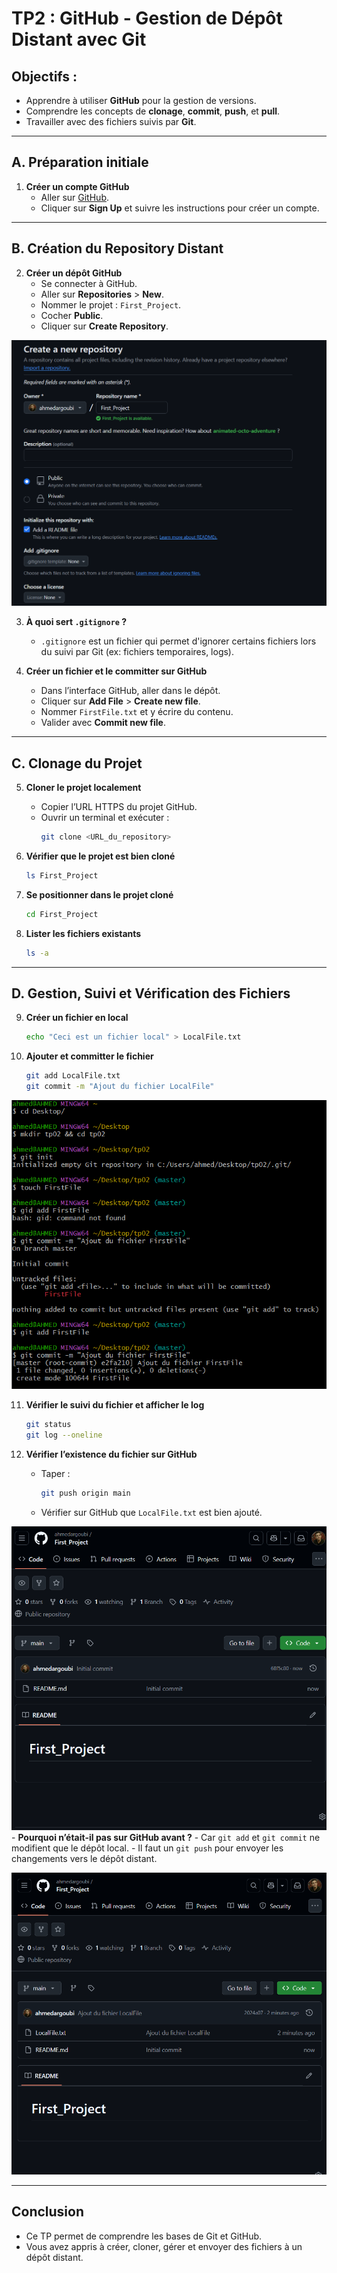# TP2 : GitHub - Gestion de Dépôt Distant avec Git

## Objectifs :
- Apprendre à utiliser **GitHub** pour la gestion de versions.
- Comprendre les concepts de **clonage**, **commit**, **push**, et **pull**.
- Travailler avec des fichiers suivis par **Git**.

---

## A. Préparation initiale

1. **Créer un compte GitHub**
   - Aller sur [GitHub](https://github.com/).
   - Cliquer sur **Sign Up** et suivre les instructions pour créer un compte.

---

## B. Création du Repository Distant

2. **Créer un dépôt GitHub**
   - Se connecter à GitHub.
   - Aller sur **Repositories** > **New**.
   - Nommer le projet : `First_Project`.
   - Cocher **Public**.
   - Cliquer sur **Create Repository**.



![hostonly](cap/cap2.png)

3. **À quoi sert `.gitignore` ?**
   - `.gitignore` est un fichier qui permet d'ignorer certains fichiers lors du suivi par Git (ex: fichiers temporaires, logs).
  

4. **Créer un fichier et le committer sur GitHub**
   - Dans l’interface GitHub, aller dans le dépôt.
   - Cliquer sur **Add File** > **Create new file**.
   - Nommer `FirstFile.txt` et y écrire du contenu.
   - Valider avec **Commit new file**.

---

## C. Clonage du Projet

5. **Cloner le projet localement**
   - Copier l’URL HTTPS du projet GitHub.
   - Ouvrir un terminal et exécuter :
     ```sh
     git clone <URL_du_repository>
     ```

6. **Vérifier que le projet est bien cloné**
   ```sh
   ls First_Project
   ```

7. **Se positionner dans le projet cloné**
   ```sh
   cd First_Project
   ```

8. **Lister les fichiers existants**
   ```sh
   ls -a
   ```

---

## D. Gestion, Suivi et Vérification des Fichiers

9. **Créer un fichier en local**
   ```sh
   echo "Ceci est un fichier local" > LocalFile.txt
   ```

10. **Ajouter et committer le fichier**
    ```sh
    git add LocalFile.txt
    git commit -m "Ajout du fichier LocalFile"
    ```

![hostonly](cap/cap1.png)



11. **Vérifier le suivi du fichier et afficher le log**
    ```sh
    git status
    git log --oneline
    ```

12. **Vérifier l’existence du fichier sur GitHub**
    - Taper :
      ```sh
      git push origin main
      ```
      
    - Vérifier sur GitHub que `LocalFile.txt` est bien ajouté.

![hostonly](cap/cap4.png)
    - **Pourquoi n’était-il pas sur GitHub avant ?**
      - Car `git add` et `git commit` ne modifient que le dépôt local.
      - Il faut un `git push` pour envoyer les changements vers le dépôt distant.

![hostonly](cap/cap3.png)

---

## Conclusion
- Ce TP permet de comprendre les bases de Git et GitHub.
- Vous avez appris à créer, cloner, gérer et envoyer des fichiers à un dépôt distant.
